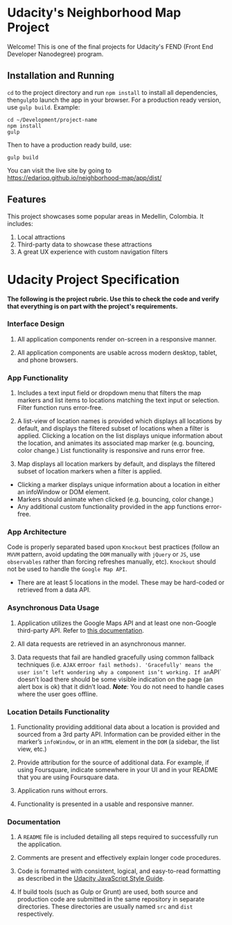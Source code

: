 # Udacity's Neighborhood Map Project
Welcome! This is one of the final projects for Udacity's FEND (Front End Developer Nanodegree) program.

## Installation and Running
`cd` to the project directory and run `npm install` to install all dependencies, then`gulp`to launch the app in your browser. For a production ready version, use `gulp build`. Example:

```
cd ~/Development/project-name
npm install
gulp
```
Then to have a production ready build, use:
```
gulp build
```

You can visit the live site by going to <a href="https://edarioq.github.io/neighborhood-map/app/dist/" target="_blank">https://edarioq.github.io/neighborhood-map/app/dist/</a>

## Features
This project showcases some popular areas in Medellin, Colombia. It includes:

1. Local attractions
2. Third-party data to showcase these attractions
3. A great UX experience with custom navigation filters


# Udacity Project Specification
**The following is the project rubric. Use this to check the code and verify that everything is on part with the project's requirements.**

### Interface Design
1. All application components render on-screen in a responsive manner.

2. All application components are usable across modern desktop, tablet, and phone browsers.

### App Functionality
1. Includes a text input field or dropdown menu that filters the map markers and list items to locations matching the text input or selection. Filter function runs error-free.

2. A list-view of location names is provided which displays all locations by default, and displays the filtered subset of locations when a filter is applied.
Clicking a location on the list displays unique information about the location, and animates its associated map marker (e.g. bouncing, color change.) List functionality is responsive and runs error free.

3. Map displays all location markers by default, and displays the filtered subset of location markers when a filter is applied.

* Clicking a marker displays unique information about a location in either an infoWindow or DOM element.
* Markers should animate when clicked (e.g. bouncing, color change.)
* Any additional custom functionality provided in the app functions error-free.

### App Architecture
Code is properly separated based upon `Knockout` best practices (follow an `MVVM` pattern, avoid updating the `DOM` manually with `jQuery` or `JS`, use `observables` rather than forcing refreshes manually, etc). `Knockout` should not be used to handle the `Google Map API`.

* There are at least 5 locations in the model. These may be hard-coded or retrieved from a data API.

### Asynchronous Data Usage
1. Application utilizes the Google Maps API and at least one non-Google third-party API. Refer to <a href="https://developers.google.com/maps/documentation/javascript/tutorial" target="_blank">this documentation</a>.

2. All data requests are retrieved in an asynchronous manner.

3. Data requests that fail are handled gracefully using common fallback techniques (i.e. `AJAX` erro` or fail methods). 'Gracefully' means the user isn’t left wondering why a component isn’t working. If an `API` doesn’t load there should be some visible indication on the page (an alert box is ok) that it didn’t load. ***Note***: You do not need to handle cases where the user goes offline.

### Location Details Functionality
1. Functionality providing additional data about a location is provided and sourced from a 3rd party API. Information can be provided either in the marker’s `infoWindow`, or in an `HTML` element in the `DOM` (a sidebar, the list view, etc.)

2. Provide attribution for the source of additional data. For example, if using Foursquare, indicate somewhere in your UI and in your README that you are using Foursquare data.

3. Application runs without errors.

4. Functionality is presented in a usable and responsive manner.

### Documentation
1. A `README` file is included detailing all steps required to successfully run the application.

2. Comments are present and effectively explain longer code procedures.

3. Code is formatted with consistent, logical, and easy-to-read formatting as described in the <a href="http://udacity.github.io/frontend-nanodegree-styleguide/javascript.html" target="_blank">Udacity JavaScript Style Guide</a>.

4. If build tools (such as Gulp or Grunt) are used, both source and production code are submitted in the same repository in separate directories. These directories are usually named `src` and `dist` respectively.

